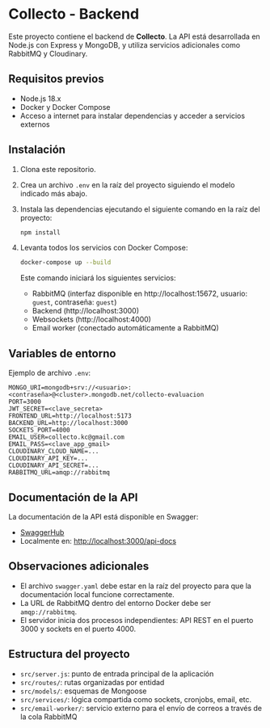 # Collecto - Backend

Este proyecto contiene el backend de **Collecto**. La API está desarrollada en Node.js con Express y MongoDB, y utiliza servicios adicionales como RabbitMQ y Cloudinary.

## Requisitos previos

- Node.js 18.x
- Docker y Docker Compose
- Acceso a internet para instalar dependencias y acceder a servicios externos

## Instalación

1. Clona este repositorio.
2. Crea un archivo `.env` en la raíz del proyecto siguiendo el modelo indicado más abajo.
3. Instala las dependencias ejecutando el siguiente comando en la raíz del proyecto:

   ```bash
   npm install
   ```

4. Levanta todos los servicios con Docker Compose:

   ```bash
   docker-compose up --build
   ```

   Este comando iniciará los siguientes servicios:
   - RabbitMQ (interfaz disponible en http://localhost:15672, usuario: `guest`, contraseña: `guest`)
   - Backend (http://localhost:3000)
   - Websockets (http://localhost:4000)
   - Email worker (conectado automáticamente a RabbitMQ)

## Variables de entorno

Ejemplo de archivo `.env`:

```
MONGO_URI=mongodb+srv://<usuario>:<contraseña>@<cluster>.mongodb.net/collecto-evaluacion
PORT=3000
JWT_SECRET=<clave_secreta>
FRONTEND_URL=http://localhost:5173
BACKEND_URL=http://localhost:3000
SOCKETS_PORT=4000
EMAIL_USER=collecto.kc@gmail.com
EMAIL_PASS=<clave_app_gmail>
CLOUDINARY_CLOUD_NAME=...
CLOUDINARY_API_KEY=...
CLOUDINARY_API_SECRET=...
RABBITMQ_URL=amqp://rabbitmq
```

## Documentación de la API

La documentación de la API está disponible en Swagger:

- [SwaggerHub](https://app.swaggerhub.com/apis-docs/collecto-0bb/CollectoAPI/1.0.0)
- Localmente en: [http://localhost:3000/api-docs](http://localhost:3000/api-docs)

## Observaciones adicionales

- El archivo `swagger.yaml` debe estar en la raíz del proyecto para que la documentación local funcione correctamente.
- La URL de RabbitMQ dentro del entorno Docker debe ser `amqp://rabbitmq`.
- El servidor inicia dos procesos independientes: API REST en el puerto 3000 y sockets en el puerto 4000.

## Estructura del proyecto

- `src/server.js`: punto de entrada principal de la aplicación
- `src/routes/`: rutas organizadas por entidad
- `src/models/`: esquemas de Mongoose
- `src/services/`: lógica compartida como sockets, cronjobs, email, etc.
- `src/email-worker/`: servicio externo para el envío de correos a través de la cola RabbitMQ